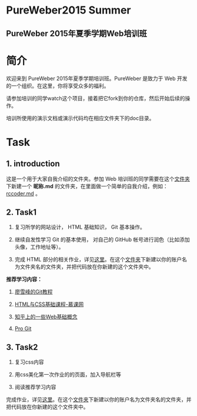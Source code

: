 PureWeber2015 Summer
===

PureWeber 2015年夏季学期Web培训班
---

# 简介

欢迎来到 PureWeber 2015年夏季学期培训班。PureWeber 是致力于 Web 开发的一个组织。在这里，你将享受众多的福利。

请参加培训的同学watch这个项目，接着把它fork到你的仓库，然后开始后续的操作。

培训所使用的演示文档或演示代码均在相应文件夹下的doc目录。

# Task

## 1. introduction

这是一个用于大家自我介绍的文件夹。参加 Web 培训班的同学需要在这个[文件夹](./introduction)下新建一个 **昵称.md** 的文件夹，在里面做一个简单的自我介绍，例如： [rccoder.md](./introduction/rccoder.md) 。

## 2. Task1

1. 复习所学的网站设计， HTML 基础知识， Git 基本操作。

2. 继续自发性学习 Git 的基本使用， 对自己的 GitHub 帐号进行润色（比如添加头像，工作地址等）。

3. 完成 HTML 部分的相关作业，详见[这里](./task1/doc/html-sujunhao/README.md)。在这个[文件夹](./task1/code)下新建以你的账户名为文件夹名的文件夹，并把代码放在你新建的这个文件夹中。

**推荐学习内容：**

1. [廖雪峰的Git教程](http://www.liaoxuefeng.com/wiki/0013739516305929606dd18361248578c67b8067c8c017b000)

2. [HTML与CSS基础课程-慕课网](http://www.imooc.com/view/9)

3. [知乎上的一些Web基础概念](http://www.zhihu.com/question/22689579)

4. [Pro Git](http://git.oschina.net/progit/)

## 3. Task2

1. 复习css内容

2. 用css美化第一次作业的的页面，加入导航栏等

3. 阅读推荐学习内容

完成作业，详见[这里](./task2/doc/css-chenqian/README.md)。在这个[文件夹](./task2/code)下新建以你的账户名为文件夹名的文件夹，并把代码放在你新建的这个文件夹中。

